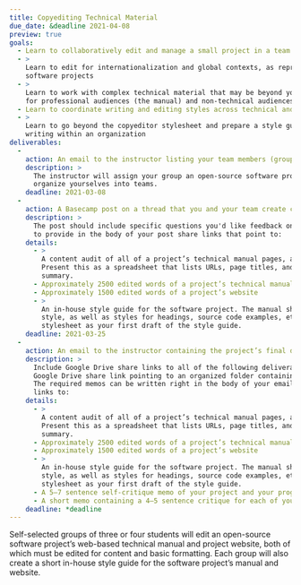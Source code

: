 ```yaml
---
title: Copyediting Technical Material
due_date: &deadline 2021-04-08
preview: true
goals:
  - Learn to collaboratively edit and manage a small project in a team setting
  - >
    Learn to edit for internationalization and global contexts, as represented by open-source
    software projects
  - >
    Learn to work with complex technical material that may be beyond your comprehension, and edit it
    for professional audiences (the manual) and non-technical audiences (the promotional website)
  - Learn to coordinate writing and editing styles across technical and promotional materials
  - >
    Learn to go beyond the copyeditor stylesheet and prepare a style guide to be used for future
    writing within an organization
deliverables:
  -
    action: An email to the instructor listing your team members (groups of 3–4 students).
    description: >
      The instructor will assign your group an open-source software project. Use Basecamp to
      organize yourselves into teams.
    deadline: 2021-03-08
  -
    action: A Basecamp post on a thread that you and your team create containing your draft project.
    description: >
      The post should include specific questions you'd like feedback on from the instructor. Be sure
      to provide in the body of your post share links that point to:
    details:
      - >
        A content audit of all of a project’s technical manual pages, and its accompanying website.
        Present this as a spreadsheet that lists URLs, page titles, and a one-sentence content
        summary.
      - Approximately 2500 edited words of a project’s technical manual
      - Approximately 1500 edited words of a project’s website
      - >
        An in-house style guide for the software project. The manual should cover language usage and
        style, as well as styles for headings, source code examples, etc. Use your project-wide
        stylesheet as your first draft of the style guide.
    deadline: 2021-03-25
  -
    action: An email to the instructor containing the project’s final deliverables.
    description: >
      Include Google Drive share links to all of the following deliverables, or better yet, a single
      Google Drive share link pointing to an organized folder containing all of the deliverables.
      The required memos can be written right in the body of your email, however be sure to include
      links to:
    details:
      - >
        A content audit of all of a project’s technical manual pages, and its accompanying website.
        Present this as a spreadsheet that lists URLs, page titles, and a one-sentence content
        summary.
      - Approximately 2500 edited words of a project’s technical manual
      - Approximately 1500 edited words of a project’s website
      - >
        An in-house style guide for the software project. The manual should cover language usage and
        style, as well as styles for headings, source code examples, etc. Use your project-wide
        stylesheet as your first draft of the style guide.
      - A 5–7 sentence self-critique memo of your project and your progress in class to this point
      - A short memo containing a 4–5 sentence critique for each of your group members
    deadline: *deadline
---
```


Self-selected groups of three or four students will edit an open-source software project’s
web-based technical manual and project website, both of which must be edited for content and basic
formatting. Each group will also create a short in-house style guide for the software project’s
manual and website.
